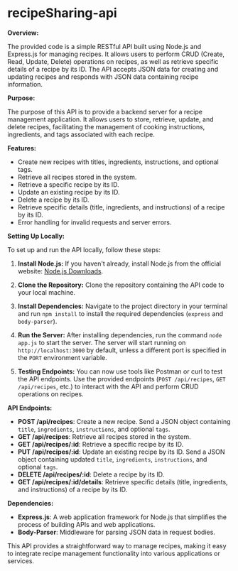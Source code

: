 # recipeSharing-api
**Overview:**

The provided code is a simple RESTful API built using Node.js and Express.js for managing recipes. It allows users to perform CRUD (Create, Read, Update, Delete) operations on recipes, as well as retrieve specific details of a recipe by its ID. The API accepts JSON data for creating and updating recipes and responds with JSON data containing recipe information.

**Purpose:**

The purpose of this API is to provide a backend server for a recipe management application. It allows users to store, retrieve, update, and delete recipes, facilitating the management of cooking instructions, ingredients, and tags associated with each recipe.

**Features:**

- Create new recipes with titles, ingredients, instructions, and optional tags.
- Retrieve all recipes stored in the system.
- Retrieve a specific recipe by its ID.
- Update an existing recipe by its ID.
- Delete a recipe by its ID.
- Retrieve specific details (title, ingredients, and instructions) of a recipe by its ID.
- Error handling for invalid requests and server errors.

**Setting Up Locally:**

To set up and run the API locally, follow these steps:

1. **Install Node.js:**
   If you haven't already, install Node.js from the official website: [Node.js Downloads](https://nodejs.org/en/download/).

2. **Clone the Repository:**
   Clone the repository containing the API code to your local machine.

3. **Install Dependencies:**
   Navigate to the project directory in your terminal and run `npm install` to install the required dependencies (`express` and `body-parser`).

4. **Run the Server:**
   After installing dependencies, run the command `node app.js` to start the server. The server will start running on `http://localhost:3000` by default, unless a different port is specified in the `PORT` environment variable.

5. **Testing Endpoints:**
   You can now use tools like Postman or curl to test the API endpoints. Use the provided endpoints (`POST /api/recipes`, `GET /api/recipes`, etc.) to interact with the API and perform CRUD operations on recipes.

**API Endpoints:**

- **POST /api/recipes**: Create a new recipe. Send a JSON object containing `title`, `ingredients`, `instructions`, and optional `tags`.
- **GET /api/recipes**: Retrieve all recipes stored in the system.
- **GET /api/recipes/:id**: Retrieve a specific recipe by its ID.
- **PUT /api/recipes/:id**: Update an existing recipe by its ID. Send a JSON object containing updated `title`, `ingredients`, `instructions`, and optional `tags`.
- **DELETE /api/recipes/:id**: Delete a recipe by its ID.
- **GET /api/recipes/:id/details**: Retrieve specific details (title, ingredients, and instructions) of a recipe by its ID.

**Dependencies:**

- **Express.js**: A web application framework for Node.js that simplifies the process of building APIs and web applications.
- **Body-Parser**: Middleware for parsing JSON data in request bodies.

This API provides a straightforward way to manage recipes, making it easy to integrate recipe management functionality into various applications or services.
